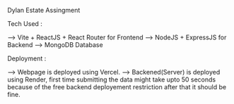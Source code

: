 Dylan Estate Assingment

Tech Used :

--> Vite + ReactJS + React Router for Frontend
--> NodeJS + ExpressJS for Backend
--> MongoDB Database

Deployment :

--> Webpage is deployed using Vercel.
--> Backened(Server) is deployed using Render, first time submitting the data might take upto 50 seconds because of the free backend deployement restriction after that it should be fine.
